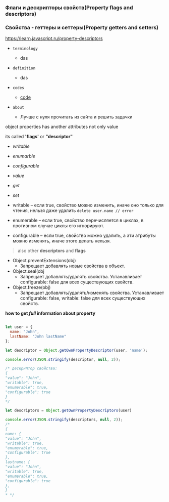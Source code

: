 ### Флаги и дескрипторы свойств(Property flags and descriptors)

### Свойства - геттеры и сеттеры(Property getters and setters)

https://learn.javascript.ru/property-descriptors

- `terminology`
    - das

- `definition`
    - das

- `codes`
    - [code](../../codes/7-object-properties/_1-property-descriptors.ts)

- `about`
    - Лучше с нуля прочитать из сайта и решить задачки

object properties has another attributes not only value

its called **'flags'** or **"descriptor"**

- _writable_
- _enumarble_
- _configurable_
- _value_
- _get_
- _set_


- writable – если true, свойство можно изменить, иначе оно только для чтения, нельзя даже
  удалить `delete user.name // error`
- enumerable – если true, свойство перечисляется в циклах, в противном случае циклы его игнорируют.
- configurable – если true, свойство можно удалить, а эти атрибуты можно изменять, иначе этого делать нельзя.

> also other **descriptors** and **flags**

- Object.preventExtensions(obj)
    - Запрещает добавлять новые свойства в объект.
- Object.seal(obj
    - Запрещает добавлять/удалять свойства. Устанавливает configurable: false для всех существующих свойств.
- Object.freeze(obj)
    - Запрещает добавлять/удалять/изменять свойства. Устанавливает configurable: false, writable: false для всех
      существующих свойств.

**how to get _full_ information about property**

```js

let user = {
  name: "John",
  lastName: "John lastName"
};

let descriptor = Object.getOwnPropertyDescriptor(user, 'name');

console.error(JSON.stringify(descriptor, null, 2));

/* дескриптор свойства:
{
"value": "John",
"writable": true,
"enumerable": true,
"configurable": true
}
*/

let descriptors = Object.getOwnPropertyDescriptors(user)

console.error(JSON.stringify(descriptors, null, 2));
/*
{
name: {
"value": "John",
"writable": true,
"enumerable": true,
"configurable": true
},
lastname: {
"value": "John",
"writable": true,
"enumerable": true,
"configurable": true
},
}
* */

```

